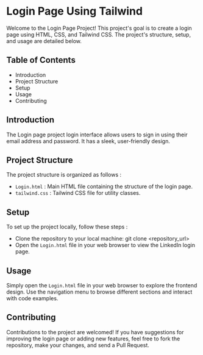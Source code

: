 # Login Page Using Tailwind
Welcome to the Login Page Project! This project's goal is to create a login page using HTML, CSS, and Tailwind CSS. The project's structure, setup, and usage are detailed below.
## Table of Contents
- Introduction
- Project Structure
- Setup
- Usage
- Contributing
## Introduction
The Login page project login interface allows users to sign in using their email address and password. It has a sleek, user-friendly design. 
## Project Structure
The project structure is organized as follows :
- `Login.html` : Main HTML file containing the structure of the login page.
- `tailwind.css` : Tailwind CSS file for utility classes.
## Setup
To set up the project locally, follow these steps :
- Clone the repository to your local machine: git clone <repository_url>
- Open the `Login.html` file in your web browser to view the LinkedIn login page.
## Usage
Simply open the `Login.html` file in your web browser to explore the frontend design. Use the navigation menu to browse different sections and interact with code examples.
## Contributing
Contributions to the project are welcomed! If you have suggestions for improving the login page or adding new features, feel free to fork the repository, make your changes, and send a Pull Request.

